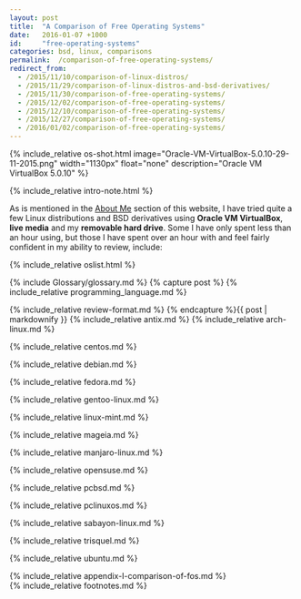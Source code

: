 ```yaml
---
layout: post
title:  "A Comparison of Free Operating Systems"
date:   2016-01-07 +1000
id:     "free-operating-systems"
categories: bsd, linux, comparisons
permalink:  /comparison-of-free-operating-systems/
redirect_from:
  - /2015/11/10/comparison-of-linux-distros/
  - /2015/11/29/comparison-of-linux-distros-and-bsd-derivatives/
  - /2015/11/30/comparison-of-free-operating-systems/
  - /2015/12/02/comparison-of-free-operating-systems/
  - /2015/12/10/comparison-of-free-operating-systems/
  - /2015/12/27/comparison-of-free-operating-systems/
  - /2016/01/02/comparison-of-free-operating-systems/
---
```


{% include_relative os-shot.html image="Oracle-VM-VirtualBox-5.0.10-29-11-2015.png" width="1130px" float="none" description="Oracle VM VirtualBox 5.0.10" %}

{% include_relative intro-note.html %}

As is mentioned in the [About Me](https://fusion809.github.io/about-me/) section of this website, I have tried quite a few Linux distributions and BSD derivatives using **Oracle VM VirtualBox**, **live media** and my **removable hard drive**. Some I have only spent less than an hour using, but those I have spent over an hour with and feel fairly confident in my ability to review, include:

{% include_relative oslist.html %}

{% include Glossary/glossary.md %}
{% capture post %}
{% include_relative programming_language.md %}

{% include_relative review-format.md %}
{% endcapture %}{{ post | markdownify }}
{% include_relative antix.md %}
{% include_relative arch-linux.md %}

{% include_relative centos.md %}

{% include_relative debian.md %}

{% include_relative fedora.md %}

{% include_relative gentoo-linux.md %}

{% include_relative linux-mint.md %}

{% include_relative mageia.md %}

{% include_relative manjaro-linux.md %}

{% include_relative opensuse.md %}

{% include_relative pcbsd.md %}

{% include_relative pclinuxos.md %}

{% include_relative sabayon-linux.md %}

{% include_relative trisquel.md %}

{% include_relative ubuntu.md %}

{% include_relative appendix-I-comparison-of-fos.md %}
<br/>
{% include_relative footnotes.md %}
